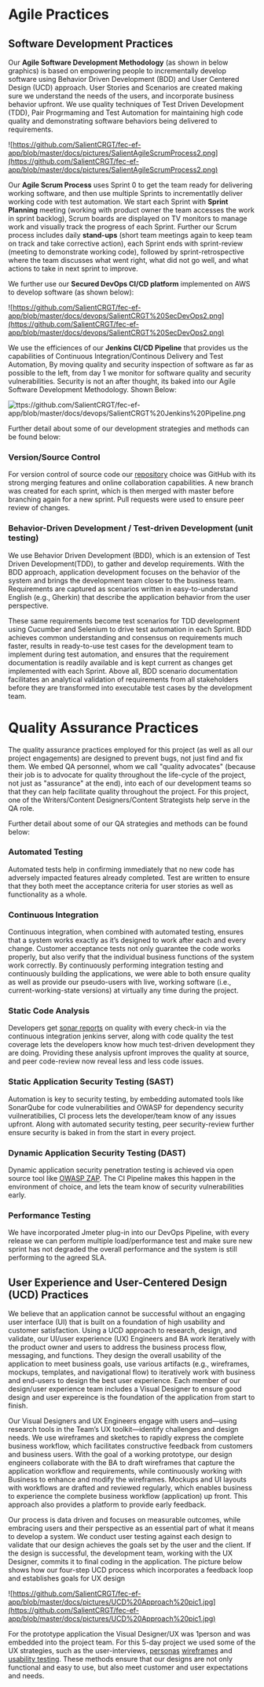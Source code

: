 Agile Practices
===============

## Software Development Practices

Our **Agile Software Development Methodology** (as shown in below graphics) is based on empowering  people to incrementally develop software using Behavior Driven Development (BDD) and User Centered Design (UCD) approach. User Stories and Scenarios are created making sure we understand the needs of the users, and incorporate business behavior upfront.  We use quality techniques of Test Driven Development (TDD), Pair Progrmaming and Test Automation for maintaining high code quality and demonstrating software behaviors being delivered to requirements.

![https://github.com/SalientCRGT/fec-ef-app/blob/master/docs/pictures/SalientAgileScrumProcess2.png](https://github.com/SalientCRGT/fec-ef-app/blob/master/docs/pictures/SalientAgileScrumProcess2.png)

Our **Agile Scrum Process** uses Sprint 0 to get the team ready for delivering working software, and then use multiple Sprints to incrementatlly deliver working code with test automation. We start each Sprint with **Sprint Planning** meeting (working with product owner the team accesses the work in sprint backlog), Scrum boards are displayed on TV monitors to manage work and visually track the progress of each Sprint. Further our Scrum process includes daily **stand-ups** (short team meetings again to keep team on track and take corrective action), each Sprint ends with sprint-review (meeting to demonstrate working code), followed by sprint-retrospective where the team discusses what went right, what did not go well, and what actions to take in next sprint to improve.

We further use our **Secured DevOps CI/CD platform** implemented on AWS to develop software (as shown below):

![https://github.com/SalientCRGT/fec-ef-app/blob/master/docs/devops/SalientCRGT%20SecDevOps2.png](https://github.com/SalientCRGT/fec-ef-app/blob/master/docs/devops/SalientCRGT%20SecDevOps2.png)

We use the efficiences of our **Jenkins CI/CD Pipeline** that provides us the capabilities of Continuous Integration/Continous Delivery and Test Automation, By moving quality and security inspection of software as far as possible to the left, from day 1 we monitor for software quality and security vulnerabilities. Security is not an after thought, its baked into our Agile Software Development Methodology. Shown Below:

![ttps://github.com/SalientCRGT/fec-ef-app/blob/master/docs/devops/SalientCRGT%20Jenkins%20Pipeline.png](https://github.com/SalientCRGT/fec-ef-app/blob/master/docs/devops/SalientCRGT%20Jenkins%20Pipeline.png)


Further detail about some of our development strategies and methods can be found below:

### Version/Source Control
For version control of source code our [repository](https://github.com/SalientCRGT/fec-ef-app) choice was GitHub with its strong merging features and online collaboration capabilities. A new branch was created for each sprint, which is then merged with master before branching again for a new sprint. Pull requests were used to ensure peer review of changes.

### Behavior-Driven Development / Test-driven Development (unit testing)
We use Behavior Driven Development (BDD), which is an extension of Test Driven Development(TDD), to gather and develop requirements. With the BDD approach, application development focuses on the behavior of the system and brings the development team closer to the business team. Requirements are captured as scenarios written in easy-to-understand English (e.g., Gherkin) that describe the application behavior from the user perspective.

These same requirements become test scenarios for TDD development using Cucumber and Selenium to drive test automation in each Sprint. BDD achieves common understanding and consensus on requirements much faster, results in ready-to-use test cases for the development team to implement during test automation, and ensures that the requirement documentation is readily available and is kept current as changes get implemented with each Sprint. Above all, BDD scenario documentation facilitates an analytical validation of requirements from all stakeholders before they are transformed into executable test cases by the development team.

Quality Assurance Practices
===========================

The quality assurance practices employed for this project (as well as all our project engagements) are designed to prevent bugs, not just find and fix them. We embed QA personnel, whom we call "quality advocates" (because their job is to advocate for quality throughout the life-cycle of the project, not just as "assurance" at the end), into each of our development teams so that they can help facilitate quality throughout the project. For this project, one of the Writers/Content Designers/Content Strategists help serve in the QA role.

Further detail about some of our QA strategies and methods can be found below:

### Automated Testing

Automated tests help in  confirming immediately that no new code has adversely impacted features already completed. Test are written to ensure that they both meet the acceptance criteria for user stories as well as functionality as a whole. 

### Continuous Integration 

Continuous integration, when combined with automated testing, ensures that a system works exactly as it’s designed to work after each and every change. Customer acceptance tests not only guarantee the code works properly, but also verify that the individual business functions of the system work correctly. By continuously performing integration testing and continuously building the applications, we were able to both ensure quality as well as provide our pseudo-users with live, working software (i.e., current-working-state versions) at virtually any time during the project.

### Static Code Analysis
Developers get [sonar reports](https://github.com/SalientCRGT/fec-ef-app/blob/master/docs/pictures/Sonar-Quality-Dashboard-1.png) on quality with every check-in via the continuous integration jenkins server, along with code quality the test coverage lets the developers know how much test-driven development they are doing. Providing these analysis upfront improves the quality at source, and peer code-review now reveal less and less code issues.

### Static Application Security Testing (SAST)
Automation is key to security testing, by embedding automated tools like SonarQube for code vulnerabilities and OWASP for dependency security vuilneratibilies, CI process lets the developer/team know of any issues upfront. Along with automated security testing, peer security-review further ensure security is baked in from the start in every project.

### Dynamic Application Security Testing (DAST)
Dynamic application security penetration testing is achieved via open source tool like [OWASP ZAP](https://github.com/SalientCRGT/fec-ef-app/blob/master/docs/devops/ZAP%20Scanning%20Report.pdf). The CI Pipeline makes this happen in the environment of choice, and lets the team know of security vulnerabilities early. 

### Performance Testing
We have incorporated Jmeter plug-in into our DevOps Pipeline, with every release we can perform multiple load/performance test and make sure new sprint has not degraded the overall performance and the system is still performing to the agreed SLA.

## User Experience and User-Centered Design (UCD) Practices
We believe that an application cannot be successful without an engaging user interface (UI) that is built on a foundation of high usability and customer satisfaction. Using a UCD approach to research, design, and validate, our UI/user experience (UX) Engineers and BA work iteratively with the product owner and users to address the business process flow, messaging, and functions. They design the overall usability of the application to meet business goals, use various artifacts (e.g., wireframes, mockups, templates, and navigational flow) to iteratively work with business and end-users to design the best user experience. Each member of our design/user experience team includes a Visual Designer to ensure good design and user expereince is the foundation of the application from start to finish.

Our Visual Designers and UX Engineers engage with users and—using research tools in the Team’s UX toolkit—identify challenges and design needs. We use wireframes and sketches to rapidly express the complete business workflow, which facilitates constructive feedback from customers and business users. With the goal of a working prototype, our design engineers collaborate with the BA to draft wireframes that capture the application workflow and requirements, while continuously working with Business to enhance and modify the wireframes. Mockups and UI layouts with workflows are drafted and reviewed regularly, which enables business to experience the complete business workflow (application) up front. This approach also provides a platform to provide early feedback.

Our process is data driven and focuses on measurable outcomes, while embracing users and their perspective as an essential part of what it means to develop a system. We conduct user testing against each design to validate that our design achieves the goals set by the user and the client. If the design is successful, the development team, working with the UX Designer, commits it to final coding in the application. The picture below shows how our four-step UCD process which incorporates a feedback loop and establishes goals for UX design

![https://github.com/SalientCRGT/fec-ef-app/blob/master/docs/pictures/UCD%20Approach%20pic1.jpg](https://github.com/SalientCRGT/fec-ef-app/blob/master/docs/pictures/UCD%20Approach%20pic1.jpg)


For the prototype application the  Visual Designer/UX was 1person and was embedded into the project team. For this 5-day project we used  some of the UX strategies, such as the user-interviews, [personas](https://github.com/SalientCRGT/fec-ef-app/blob/master/docs/ux/personas/Personas.pdf) [wireframes](https://github.com/SalientCRGT/fec-ef-app/tree/master/docs/ux/wireframes) and [usability testing](https://github.com/SalientCRGT/fec-ef-app/blob/master/docs/ux/usability/Usability_testing.md). These methods ensure that our designs are not only functional and easy to use, but also meet customer and user expectations and needs.
